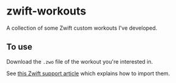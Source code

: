 # zwift-workouts
A collection of some Zwift custom workouts I've developed.

## To use

Download the `.zwo` file of the workout you're interested in.

See [this Zwift support article]([url](https://support.zwift.com/en_us/custom-workouts-ryGOTVEPs#Importing_Custom_Workouts_Today's_Plan_or_TrainingPeaks)) which explains how to import them.
